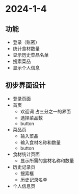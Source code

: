 # 2024-1-4

## 功能

- 登录（账密）
- 统计食材数量
- 显示历史菜品名单
- 搜索菜品
- 显示个人信息

## 初步界面设计

- 登录页面
- 首页
  - 欢迎词 占三分之一的界面
  - 选择菜品数
  - button
- 菜品页
  - 输入菜品
  - 输入食材名称和数量
  - button
- 食材统计页面
  - 显示所需的食材名称和数量
- 历史记录页
  - 搜索框
  - 历史记录名单
- 个人信息页

